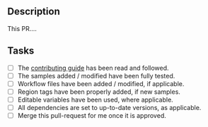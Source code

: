 ## Description

<!-- Before creating this PR, make sure to thoroughly follow the contributing guide. -->
<!-- Add a description of the PR changes in this section. -->

This PR....

## Tasks

<!-- Once the PR has been created, check boxes as appropriate. -->

* [ ] The [contributing guide](https://github.com/GoogleCloudPlatform/kubernetes-engine-samples/blob/main/.github/CONTRIBUTING.md) has been read and followed.
* [ ] The samples added / modified have been fully tested.
* [ ] Workflow files have been added / modified, if applicable.
* [ ] Region tags have been properly added, if new samples.
* [ ] Editable variables have been used, where applicable.
* [ ] All dependencies are set to up-to-date versions, as applicable.
* [ ] Merge this pull-request for me once it is approved.
